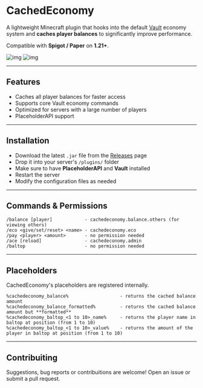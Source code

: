 # CachedEconomy

A lightweight Minecraft plugin that hooks into the default [Vault](https://www.spigotmc.org/resources/vault.34315/) economy system and **caches player balances** to significantly improve performance.

Compatible with **Spigot / Paper** on **1.21+**.

![img](https://img.shields.io/github/v/release/kaepsis/cached-economy) ![img](https://img.shields.io/github/downloads/kaepsis/cached-economy/total)

---

## Features

- Caches all player balances for faster access
- Supports core Vault economy commands
- Optimized for servers with a large number of players
- PlaceholderAPI support

---

## Installation

- Download the latest `.jar` file from the [Releases](https://github.com/kaepsis/cached-economy/releases) page
- Drop it into your server's `/plugins/` folder
- Make sure to have **PlaceholderAPI** and **Vault** installed
- Restart the server
- Modify the configuration files as needed

---

## Commands & Permissions

```text
/balance [player]            - cachedeconomy.balance.others (for viewing others)
/eco <give/set/reset> <name> - cachedeconomy.eco
/pay <player> <amount>       - no permission needed
/ace [reload]                - cachedeconomy.admin
/baltop                      - no permission needed
```

---

## Placeholders

CachedEconomy's placeholders are registered internally.
```text
%cachedeconomy_balance%                   - returns the cached balance amount
%cachedeconomy_balance_formatted%         - returns the cached balance amount but **formatted**
%cachedeconomy_baltop_<1 to 10>_name%     - returns the player name in baltop at position (from 1 to 10)
%cachedeconomy_baltop_<1 to 10>_value%    - returns the amount of the player in baltop at position (from 1 to 10)
```

---

## Contribuiting

Suggestions, bug reports or contribuitions are welcome!
Open an issue or submit a pull request.
